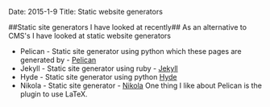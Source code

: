 Date: 2015-1-9
Title: Static website generators 

##Static site generators I have looked at recently##
As an alternative to CMS's I have looked at static website generators

* Pelican - Static site generator using python which these pages are generated by - [Pelican](http://blog.getpelican.com/ "get pelican blog")  
* Jekyll - Static site generator using ruby - [Jekyll](http://jekyllrb.com/)
* Hyde - Static site generator using python [Hyde](http://hyde.github.io/)
* Nikola - Static site generator - [Nikola](http://http://getnikola.com/)
One thing I like about Pelican is the plugin to use LaTeX.

